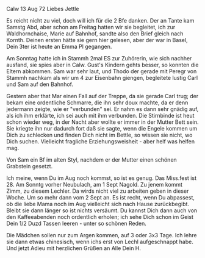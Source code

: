  Calw 13 Aug 72
Liebes Jettle

Es reicht nicht zu viel, doch will ich für die 2 Bfe danken. Der an Tante kam Samstg Abd, aber schon am Freitag hatten wir sie begleitet, ich zur Waldhornchaise, Marie auf Bahnhof, sandte also den Brief gleich nach Kornth. Deinen ersten hätte sie gern hier gelesen, aber der war in Basel, Dein 3ter ist heute an Emma Pl gegangen.

Am Sonntag hatte ich in Stammh 2mal ES zur Zuhörerin, wie sich nachher ausfand, sie spies aber in Calw. Gust's Kindern gehts besser, so konnten die Eltern abkommen. Sam war sehr laut, und Thodo der gerade mit Peregr von Stammh nachkam als wir um 4 zur Eisenbahn giengen, begleitete lustig Carl und Sam auf den Bahnhof.

Gestern aber that Mar einen Fall auf der Treppe, da sie gerade Carl trug; der bekam eine ordentliche Schmarre, die ihn sehr doux machte, da er denn jedermann zeigte, wie er "verbunden" sei. Er nahm es dann sehr gnädig auf, als ich ihm erklärte, ich sei auch mit ihm verbunden. Die Stirnbinde ist heut schon wieder weg, in der Nacht aber wollte er immer in der Mutter Bett sein. Sie kriegte ihn nur dadurch fort daß sie sagte, wenn die Engele kommen um Dich zu schlecken und finden Dich nicht im Bettle, so wissen sie nicht, wo Dich suchen. Vielleicht fragliche Erziehungsweisheit - aber helf was helfen mag.

Von Sam ein Bf im alten Styl, nachdem er der Mutter einen schönen Grabstein gesetzt.

Ich meine, wenn Du im Aug noch kommst, so ist es genug. Das Miss.fest ist 28. Am Sonntg vorher Neubulach, am 1 Sept Nagold. Zu jenem kommt Zimm, zu diesem Lechler. Da wirds nicht viel zu arbeiten geben in dieser Woche. Um so mehr dann vom 2 Sept an. Es ist recht, wenn Du abpassest, ob die liebe Mama noch im Aug vielleicht sich nach Hause zurückbegibt. Bleibt sie dann länger so ist nichts versäumt. Du kannst Dich dann auch von den Kaffeeabenden noch ordentlich erholen; ich sehe Dich schon im Geist Dein 1/2 Duzd Tassen leeren - unter so schönen Reden.

Die Mädchen sollen nur zum Argen kommen, auf 3 oder 3x3 Tage. Ich lehre sie dann etwas chinesisch, wenn ichs erst von Lechl aufgeschnappt habe. 
Und jetzt Adieu mit herzlichen Grüßen an Alle
 Dein H.
